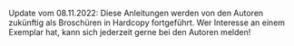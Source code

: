 Update vom 08.11.2022: Diese Anleitungen werden von den Autoren zukünftig als Broschüren in Hardcopy fortgeführt. Wer Interesse an einem Exemplar hat, kann sich jederzeit gerne bei den Autoren melden!
